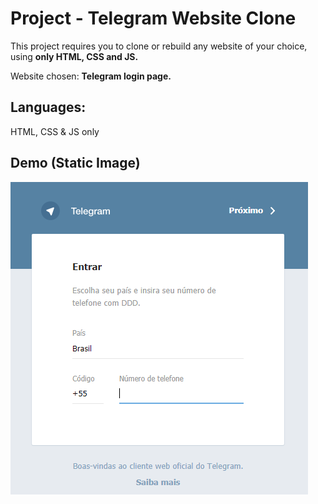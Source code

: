 # Project - Telegram Website Clone

This project requires you to clone or rebuild any website of your choice, using **only HTML, CSS and JS.**

Website chosen: **Telegram login page.**

## Languages:

HTML, CSS & JS only

## Demo (Static Image)

![Telegram Clone](img/telegram-clone.png)
